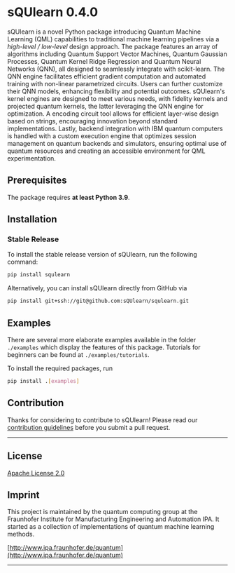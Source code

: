 # sQUlearn 0.4.0

sQUlearn is a novel Python package introducing Quantum Machine Learning (QML) capabilities to 
traditional machine learning pipelines via a *high-level / low-level* design approach. The package
features an array of algorithms including Quantum Support Vector Machines, Quantum Gaussian Processes,
Quantum Kernel Ridge Regression and Quantum Neural Networks (QNN), all designed to
seamlessly integrate with scikit-learn. The QNN engine facilitates efficient gradient computation and
automated training with non-linear parametrized circuits. Users can further customize their QNN
models, enhancing flexibility and potential outcomes. sQUlearn's kernel engines are designed to
meet various needs, with fidelity kernels and projected quantum kernels, the latter leveraging
the QNN engine for optimization. A encoding circuit tool allows for efficient layer-wise design
based on strings, encouraging innovation beyond standard implementations. Lastly, backend integration 
with IBM quantum computers is handled with a custom execution engine that optimizes session management
on quantum backends and simulators, ensuring optimal use
of quantum resources and creating an accessible environment for QML experimentation.

## Prerequisites

The package requires **at least Python 3.9**.
## Installation

### Stable Release

To install the stable release version of sQUlearn, run the following command:
```bash
pip install squlearn
```

Alternatively, you can install sQUlearn directly from GitHub via
```bash
pip install git+ssh://git@github.com:sQUlearn/squlearn.git
```

## Examples
There are several more elaborate examples available in the folder ``./examples`` which display the features of this package.
Tutorials for beginners can be found at ``./examples/tutorials``.

To install the required packages, run
```bash
pip install .[examples]
```

## Contribution
Thanks for considering to contribute to sQUlearn! Please read our [contribution guidelines](https://github.com/sQUlearn/squlearn/blob/main/.github/CONTRIBUTING.md) before you submit a pull request.

---

## License

[Apache License 2.0](https://github.com/sQUlearn/squlearn/blob/main/LICENSE.txt)

## Imprint
This project is maintained by the quantum computing group at the Fraunhofer Institute for Manufacturing Engineering and Automation IPA. It started as a collection of implementations of quantum machine learning methods.

[http://www.ipa.fraunhofer.de/quantum](http://www.ipa.fraunhofer.de/quantum)

---
